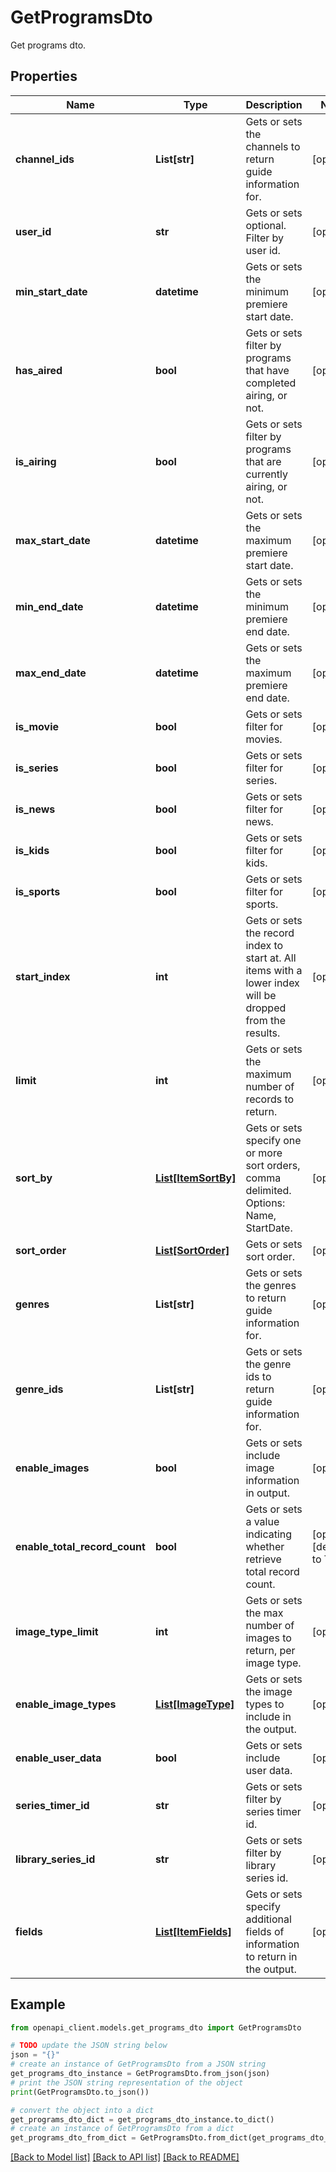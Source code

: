 # GetProgramsDto

Get programs dto.

## Properties

Name | Type | Description | Notes
------------ | ------------- | ------------- | -------------
**channel_ids** | **List[str]** | Gets or sets the channels to return guide information for. | [optional] 
**user_id** | **str** | Gets or sets optional. Filter by user id. | [optional] 
**min_start_date** | **datetime** | Gets or sets the minimum premiere start date. | [optional] 
**has_aired** | **bool** | Gets or sets filter by programs that have completed airing, or not. | [optional] 
**is_airing** | **bool** | Gets or sets filter by programs that are currently airing, or not. | [optional] 
**max_start_date** | **datetime** | Gets or sets the maximum premiere start date. | [optional] 
**min_end_date** | **datetime** | Gets or sets the minimum premiere end date. | [optional] 
**max_end_date** | **datetime** | Gets or sets the maximum premiere end date. | [optional] 
**is_movie** | **bool** | Gets or sets filter for movies. | [optional] 
**is_series** | **bool** | Gets or sets filter for series. | [optional] 
**is_news** | **bool** | Gets or sets filter for news. | [optional] 
**is_kids** | **bool** | Gets or sets filter for kids. | [optional] 
**is_sports** | **bool** | Gets or sets filter for sports. | [optional] 
**start_index** | **int** | Gets or sets the record index to start at. All items with a lower index will be dropped from the results. | [optional] 
**limit** | **int** | Gets or sets the maximum number of records to return. | [optional] 
**sort_by** | [**List[ItemSortBy]**](ItemSortBy.md) | Gets or sets specify one or more sort orders, comma delimited. Options: Name, StartDate. | [optional] 
**sort_order** | [**List[SortOrder]**](SortOrder.md) | Gets or sets sort order. | [optional] 
**genres** | **List[str]** | Gets or sets the genres to return guide information for. | [optional] 
**genre_ids** | **List[str]** | Gets or sets the genre ids to return guide information for. | [optional] 
**enable_images** | **bool** | Gets or sets include image information in output. | [optional] 
**enable_total_record_count** | **bool** | Gets or sets a value indicating whether retrieve total record count. | [optional] [default to True]
**image_type_limit** | **int** | Gets or sets the max number of images to return, per image type. | [optional] 
**enable_image_types** | [**List[ImageType]**](ImageType.md) | Gets or sets the image types to include in the output. | [optional] 
**enable_user_data** | **bool** | Gets or sets include user data. | [optional] 
**series_timer_id** | **str** | Gets or sets filter by series timer id. | [optional] 
**library_series_id** | **str** | Gets or sets filter by library series id. | [optional] 
**fields** | [**List[ItemFields]**](ItemFields.md) | Gets or sets specify additional fields of information to return in the output. | [optional] 

## Example

```python
from openapi_client.models.get_programs_dto import GetProgramsDto

# TODO update the JSON string below
json = "{}"
# create an instance of GetProgramsDto from a JSON string
get_programs_dto_instance = GetProgramsDto.from_json(json)
# print the JSON string representation of the object
print(GetProgramsDto.to_json())

# convert the object into a dict
get_programs_dto_dict = get_programs_dto_instance.to_dict()
# create an instance of GetProgramsDto from a dict
get_programs_dto_from_dict = GetProgramsDto.from_dict(get_programs_dto_dict)
```
[[Back to Model list]](../README.md#documentation-for-models) [[Back to API list]](../README.md#documentation-for-api-endpoints) [[Back to README]](../README.md)


